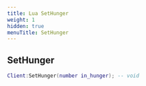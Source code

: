 ```yaml
---
title: Lua SetHunger
weight: 1
hidden: true
menuTitle: SetHunger
---
```

## SetHunger
```lua
Client:SetHunger(number in_hunger); -- void
```